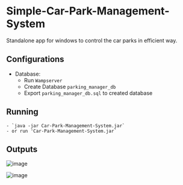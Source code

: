 # Simple-Car-Park-Management-System
Standalone app for windows to control the car parks in efficient way.

## Configurations
  - Database:
    - Run `Wampserver`
    - Create Database `parking_manager_db`
    - Export `parking_manager_db.sql` to created database

## Running
 
    - `java -jar Car-Park-Management-System.jar`
    - or run 'Car-Park-Management-System.jar`
    
## Outputs
  ![image](https://user-images.githubusercontent.com/34955038/36860409-2b4624a2-1da7-11e8-9bb1-6f66f438d313.JPG)
  
  ![image](https://user-images.githubusercontent.com/34955038/36860876-7db7eb8e-1da8-11e8-8f75-26fdcac44967.JPG)
